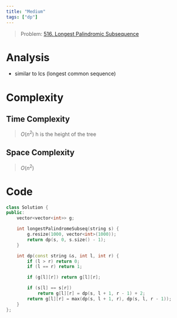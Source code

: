 ```yaml
---
title: "Medium"
tags: ["dp"]
---
```


> Problem: [516. Longest Palindromic Subsequence](https://leetcode.com/problems/longest-palindromic-subsequence/description/)

# Analysis
- similar to lcs (longest common sequence)

# Complexity
## Time Complexity
> $O(n ^ 2)$ 
h is the height of the tree
## Space Complexity
> $O(n ^ 2)$

# Code
```cpp
class Solution {
public:
    vector<vector<int>> g;

    int longestPalindromeSubseq(string s) {
        g.resize(1000, vector<int>(1000));
        return dp(s, 0, s.size() - 1);
    }

    int dp(const string &s, int l, int r) {
        if (l > r) return 0;
        if (l == r) return 1;

        if (g[l][r]) return g[l][r];

        if (s[l] == s[r])
            return g[l][r] = dp(s, l + 1, r - 1) + 2;
        return g[l][r] = max(dp(s, l + 1, r), dp(s, l, r - 1));
    }
};
```
